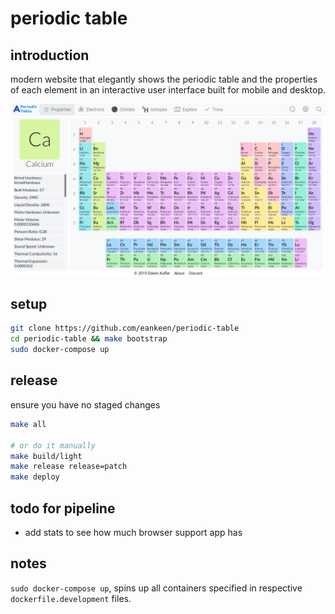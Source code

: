 # periodic table

## introduction

modern website that elegantly shows the periodic table and the properties of each element in an interactive user interface built for mobile and desktop.

![periodic table image](./periodic-table.png)

## setup

```sh
git clone https://github.com/eankeen/periodic-table
cd periodic-table && make bootstrap
sudo docker-compose up
```

## release

ensure you have no staged changes

```sh
make all

# or do it manually
make build/light
make release release=patch
make deploy
```

## todo for pipeline

- add stats to see how much browser support app has

## notes

`sudo docker-compose up`, spins up all containers specified in respective `dockerfile.development` files.
